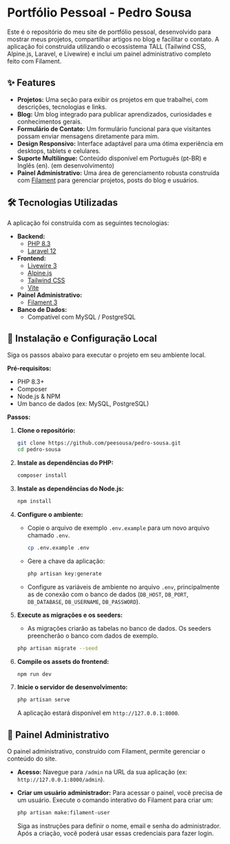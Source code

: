 # Portfólio Pessoal - Pedro Sousa

Este é o repositório do meu site de portfólio pessoal, desenvolvido para mostrar meus projetos, compartilhar artigos no blog e facilitar o contato. A aplicação foi construída utilizando o ecossistema TALL (Tailwind CSS, Alpine.js, Laravel, e Livewire) e inclui um painel administrativo completo feito com Filament.

## ✨ Features

  * **Projetos:** Uma seção para exibir os projetos em que trabalhei, com descrições, tecnologias e links.
  * **Blog:** Um blog integrado para publicar aprendizados, curiosidades e conhecimentos gerais.
  * **Formulário de Contato:** Um formulário funcional para que visitantes possam enviar mensagens diretamente para mim.
  * **Design Responsivo:** Interface adaptável para uma ótima experiência em desktops, tablets e celulares.
  * **Suporte Multilíngue:** Conteúdo disponível em Português (pt-BR) e Inglês (en). (em desenvolvimento)
  * **Painel Administrativo:** Uma área de gerenciamento robusta construída com [Filament](https://filamentphp.com/) para gerenciar projetos, posts do blog e usuários.

## 🛠️ Tecnologias Utilizadas

A aplicação foi construída com as seguintes tecnologias:

  * **Backend:**
      * [PHP 8.3](https://www.php.net/)
      * [Laravel 12](https://laravel.com/)
  * **Frontend:**
      * [Livewire 3](https://livewire.laravel.com/)
      * [Alpine.js](https://alpinejs.dev/)
      * [Tailwind CSS](https://tailwindcss.com/)
      * [Vite](https://vitejs.dev/)
  * **Painel Administrativo:**
      * [Filament 3](https://filamentphp.com/)
  * **Banco de Dados:**
      * Compatível com MySQL / PostgreSQL

## 🚀 Instalação e Configuração Local

Siga os passos abaixo para executar o projeto em seu ambiente local.

**Pré-requisitos:**

  * PHP 8.3+
  * Composer
  * Node.js & NPM
  * Um banco de dados (ex: MySQL, PostgreSQL)

**Passos:**

1.  **Clone o repositório:**

    ```bash
    git clone https://github.com/peesousa/pedro-sousa.git
    cd pedro-sousa
    ```

2.  **Instale as dependências do PHP:**

    ```bash
    composer install
    ```

3.  **Instale as dependências do Node.js:**

    ```bash
    npm install
    ```

4.  **Configure o ambiente:**

      * Copie o arquivo de exemplo `.env.example` para um novo arquivo chamado `.env`.
        ```bash
        cp .env.example .env
        ```
      * Gere a chave da aplicação:
        ```bash
        php artisan key:generate
        ```
      * Configure as variáveis de ambiente no arquivo `.env`, principalmente as de conexão com o banco de dados (`DB_HOST`, `DB_PORT`, `DB_DATABASE`, `DB_USERNAME`, `DB_PASSWORD`).

5.  **Execute as migrações e os seeders:**

      * As migrações criarão as tabelas no banco de dados. Os seeders preencherão o banco com dados de exemplo.

    ```bash
    php artisan migrate --seed
    ```

6.  **Compile os assets do frontend:**

    ```bash
    npm run dev
    ```

7.  **Inicie o servidor de desenvolvimento:**

    ```bash
    php artisan serve
    ```

    A aplicação estará disponível em `http://127.0.0.1:8000`.

## 🔐 Painel Administrativo

O painel administrativo, construído com Filament, permite gerenciar o conteúdo do site.

  * **Acesso:** Navegue para `/admin` na URL da sua aplicação (ex: `http://127.0.0.1:8000/admin`).

  * **Criar um usuário administrador:**
    Para acessar o painel, você precisa de um usuário. Execute o comando interativo do Filament para criar um:

    ```bash
    php artisan make:filament-user
    ```

    Siga as instruções para definir o nome, email e senha do administrador. Após a criação, você poderá usar essas credenciais para fazer login.
